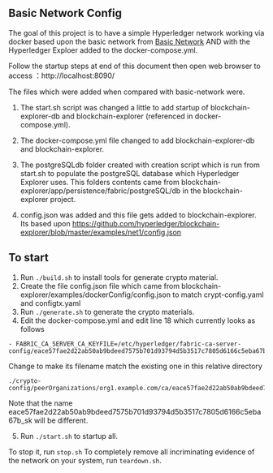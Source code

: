 ## Basic Network Config

The goal of this project is to have a simple Hyperledger network working via docker based upon the basic network from [Basic Network](https://github.com/hyperledger/fabric-samples/tree/master/basic-network)
 AND with the Hyperledger Exploer added to the docker-compose.yml.

Follow the startup steps at end of this document then open web browser to access ：http://localhost:8090/

The files which were added when compared with basic-network were.

1. The start.sh script was changed a little to add startup of blockchain-explorer-db and blockchain-explorer (referenced in docker-compose.yml).

2. The docker-compose.yml file changed to add blockchain-explorer-db and blockchain-explorer.

3. The postgreSQLdb folder created with creation script which is run from start.sh to populate the postgreSQL database which Hyperledger Explorer uses. This folders contents came from blockchain-explorer/app/persistence/fabric/postgreSQL/db in the blockchain-explorer project.

4. config.json was added and this file gets added to blockchain-explorer.
Its based upon https://github.com/hyperledger/blockchain-explorer/blob/master/examples/net1/config.json

## To start

1. Run ``./build.sh`` to install tools for generate crypto material.
2. Create the file config.json file which came from  blockchain-explorer/examples/dockerConfig/config.json to match crypt-config.yaml and configtx.yaml
3. Run ``./generate.sh`` to generate the crypto materials.
4. Edit the docker-compose.yml and edit line 18 which currently looks as follows
```
- FABRIC_CA_SERVER_CA_KEYFILE=/etc/hyperledger/fabric-ca-server-config/eace57fae2d22ab50ab9bdeed7575b701d93794d5b3517c7805d6166c5eba67b_sk
```
Change to make its filename match the existing one in this relative directory 
```
./crypto-config/peerOrganizations/org1.example.com/ca/eace57fae2d22ab50ab9bdeed7575b701d93794d5b3517c7805d6166c5eba67b_sk
```
Note that the name eace57fae2d22ab50ab9bdeed7575b701d93794d5b3517c7805d6166c5eba67b_sk will be different.

5. Run ``./start.sh`` to startup all.

To stop it, run ``stop.sh``
To completely remove all incriminating evidence of the network
on your system, run ``teardown.sh``.
